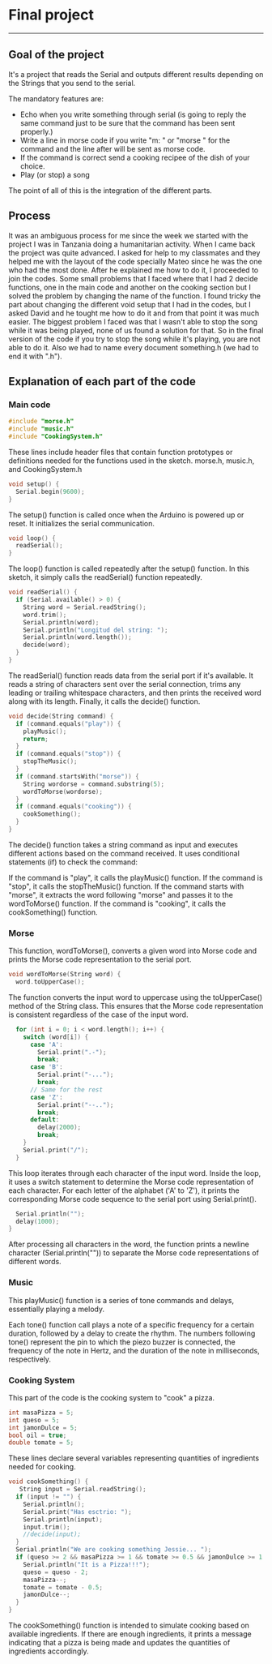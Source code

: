 # Final project
---
## Goal of the project
It's a project that reads the Serial and outputs different results depending on the Strings that you send to the serial.


The mandatory features are:
- Echo when you write something through serial (is going to reply the same command just to be sure that the command has been sent properly.) 
- Write a line in morse code if you write "m: " or "morse " for the command and the line after will be sent as morse code. 
- If the command is correct send a cooking recipee of the dish of your choice. 
- Play (or stop) a song


The point of all of this is the integration of the different parts.
## Process
It was an ambiguous process for me since the week we started with the project I was in Tanzania doing a humanitarian activity. When I came back the project was quite advanced. I asked for help to my classmates and they helped me with the layout of the code specially Mateo since he was the one who had the most done. After he explained me how to do it, I proceeded to join the codes. Some small problems that I faced where that I had 2 decide functions, one in the main code and another on the cooking section but I solved the problem by changing the name of the function. I found tricky the part about changing the different void setup that I had in the codes, but I asked David and he tought me how to do it and from that point it was much easier. The biggest problem I faced was that I wasn't able to stop the song while it was being played, none of us found a solution for that. So in the final version of the code if you try to stop the song while it's playing, you are not able to do it. Also we had to name every document something.h (we had to end it with ".h").

## Explanation of each part of the code
### Main code
```C++
#include "morse.h"
#include "music.h"
#include "CookingSystem.h"
```
These lines include header files that contain function prototypes or definitions needed for the functions used in the sketch. morse.h, music.h, and CookingSystem.h
```C++
void setup() {
  Serial.begin(9600);
}
```
The setup() function is called once when the Arduino is powered up or reset. It initializes the serial communication.
```C++
void loop() {
  readSerial();
}
```
The loop() function is called repeatedly after the setup() function. In this sketch, it simply calls the readSerial() function repeatedly.
```C++
void readSerial() {
  if (Serial.available() > 0) {
    String word = Serial.readString();
    word.trim();
    Serial.println(word);
    Serial.println("Longitud del string: ");
    Serial.println(word.length());
    decide(word);
  }
}
```
The readSerial() function reads data from the serial port if it's available. It reads a string of characters sent over the serial connection, trims any leading or trailing whitespace characters, and then prints the received word along with its length. Finally, it calls the decide() function.
```C++
void decide(String command) {
  if (command.equals("play")) {
    playMusic();
    return;
  }
  if (command.equals("stop")) {
    stopTheMusic();
  }
  if (command.startsWith("morse")) {
    String wordorse = command.substring(5);
    wordToMorse(wordorse);
  }
  if (command.equals("cooking")) {
    cookSomething();
  }
}
```
The decide() function takes a string command as input and executes different actions based on the command received. It uses conditional statements (if) to check the command:

If the command is "play", it calls the playMusic() function.
If the command is "stop", it calls the stopTheMusic() function.
If the command starts with "morse", it extracts the word following "morse" and passes it to the wordToMorse() function.
If the command is "cooking", it calls the cookSomething() function.

### Morse
This function, wordToMorse(), converts a given word into Morse code and prints the Morse code representation to the serial port.
```C++
void wordToMorse(String word) {
  word.toUpperCase();
```
The function converts the input word to uppercase using the toUpperCase() method of the String class. This ensures that the Morse code representation is consistent regardless of the case of the input word.
```C++
  for (int i = 0; i < word.length(); i++) {
    switch (word[i]) {
      case 'A':
        Serial.print(".-");
        break;
      case 'B':
        Serial.print("-...");
        break;
      // Same for the rest
      case 'Z':
        Serial.print("--..");
        break;
      default:
        delay(2000);
        break;
    }
    Serial.print("/");
  }
```
This loop iterates through each character of the input word. Inside the loop, it uses a switch statement to determine the Morse code representation of each character. For each letter of the alphabet ('A' to 'Z'), it prints the corresponding Morse code sequence to the serial port using Serial.print(). 
```C++
  Serial.println("");
  delay(1000);
}
```
After processing all characters in the word, the function prints a newline character (Serial.println("")) to separate the Morse code representations of different words.
### Music
This playMusic() function is a series of tone commands and delays, essentially playing a melody.


Each tone() function call plays a note of a specific frequency for a certain duration, followed by a delay to create the rhythm. The numbers following tone() represent the pin to which the piezo buzzer is connected, the frequency of the note in Hertz, and the duration of the note in milliseconds, respectively.

### Cooking System
This part of the code is the cooking system to "cook" a pizza.
```C++
int masaPizza = 5;
int queso = 5;
int jamonDulce = 5;
bool oil = true;
double tomate = 5;
```
These lines declare several variables representing quantities of ingredients needed for cooking.
```C++
void cookSomething() {
   String input = Serial.readString();
  if (input != "") {
    Serial.println();
    Serial.print("Has esctrio: ");
    Serial.println(input);
    input.trim();
    //decide(input);
  }
  Serial.println("We are cooking something Jessie... ");
  if (queso >= 2 && masaPizza >= 1 && tomate >= 0.5 && jamonDulce >= 1 && oil) {
    Serial.println("It is a Pizza!!!");
    queso = queso - 2;
    masaPizza--;
    tomate = tomate - 0.5;
    jamonDulce--;
  }
}
```
The cookSomething() function is intended to simulate cooking based on available ingredients. If there are enough ingredients, it prints a message indicating that a pizza is being made and updates the quantities of ingredients accordingly.

